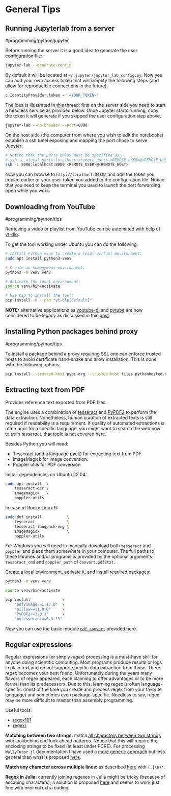# General Tips

## Running Jupyterlab from a server

#programming/python/jupyter

Before running the server it is a good idea to generate the user configuration file:

```bash
jupyter-lab --generate-config
```

By default it will be located at `~/.jupyter/jupyter_lab_config.py`. Now you can add your own access token that will simplify the following steps (and allow for reproducible connections in the future).

```python
c.IdentityProvider.token = '<YOUR_TOKEN>'
```

The idea is illustrated in [this](https://stackoverflow.com/questions/69244218) thread; first on the server side you need to start a headless service as provided below. Once Jupyter starts running, copy the token it will generate if you skipped the user configuration step above.

```bash
jupyter-lab --no-browser --port=8080
```

On the host side (the computer from where you wish to edit the notebooks) establish a ssh tunel exposing and mapping the port chose to serve Jupyter:

```bash
# Notice that the ports below must be specified as:
# ssh -L <local_port>:localhost:<remote_port> <REMOTE_USER>@<REMOTE_HOST>
ssh -L 8080:localhost:8080 <REMOTE_USER>@<REMOTE_HOST>
```

Now you can browse to `http://localhost:8080/` and add the token you copied earlier or your user-token you added to the configuration file. Notice that you need to keep the terminal you used to launch the port forwarding open while you work.

## Downloading from YouTube

#programming/python/tips

Retrieving a video or playlist from YouTube can be automated with help of [yt-dlp](https://github.com/yt-dlp/yt-dlp).

To get the tool working under Ubuntu you can do the following:

```bash
# Install Python venv to create a local virtual environment:
sudo apt install python3-venv

# Create an homonymous environment:
python3 -m venv venv

# Activate the local environment:
source venv/bin/activate

# Use pip to install the tool:
pip install -U --pre "yt-dlp[default]"
```

**NOTE:** alternative applications as [youtube-dl](https://github.com/ytdl-org/youtube-dl) and [pytube](https://pytube.io/en/latest/) are now considered to be legacy as discussed in this [post](https://www.reddit.com/r/Python/comments/18wzsg8/good_pytube_alternative/).

## Installing Python packages behind proxy

#programming/python/tips

To install a package behind a proxy requiring SSL one can enforce trusted hosts to avoid certificate hand-shake and allow installation. This is done with the following options:

```bash
pip install --trusted-host pypi.org --trusted-host files.pythonhosted.org <pkg>
```

## Extracting text from PDF

Provides reference text exported from PDF files.

The engine uses a combination of [tesseract](https://github.com/tesseract-ocr/tesseract) and [PyPDF2](https://github.com/mstamy2/PyPDF2) to perform the data extraction. Nonetheless, human curation of extracted texts is still required if readability is a requirement. If quality of automated extractions is often poor for a specific language, you might want to search the web how to *train tesseract*, that topic is not covered here.

Besides Python you will need:

- Tesseract (and a language pack) for extracting text from PDF.
- ImageMagick for image conversion.
- Poppler utils for PDF conversion

Install dependencies on Ubuntu 22.04:

```bash
sudo apt install  \
    tesseract-ocr \
    imagemagick   \
    poppler-utils
```

In case of Rocky Linux 9:

```bash
sudo dnf install           \
    tesseract              \
    tesseract-langpack-eng \
    ImageMagick            \
    poppler-utils
```

For Windows you will need to manually download both `tesseract` and `poppler` and place them somewhere in your computer. The full paths to these libraries and/or programs is provided by the optional arguments `tesseract_cmd` and `poppler_path` of `Convert.pdf2txt`.

Create a local environment, activate it, and install required packages:

```bash
python3 -m venv venv

source venv/bin/activate

pip install              \
    "pdf2image==1.17.0"  \
    "pillow==11.0.0"     \
    "PyPDF2==3.0.1"      \
    "pytesseract==0.3.13"
```

Now you can use the basic module [`pdf_convert`](https://github.com/wallytutor/python-majordome/blob/main/script/pdf_convert.py) provided here.

## Regular expressions

Regular expressions (or simply *regex*) processing is a must-have skill for anyone doing scientific computing. Most programs produce results or logs in plain text and do not support specific data extraction from those. There *regex* becomes your best friend. Unfortunately during the years many flavors of regex appeared, each claiming to offer advantages or to be more formal than its predecessors. Due to this, learning regex is often language-specific (most of the time you create and process regex from your favorite language) and sometimes even package-specific. Needless to say, regex may be more difficult to master than assembly programming.

Useful tools:

- [regex101](https://regex101.com/)
- [regexr](https://regexr.com/)

**Matching between two strings:** match [all characters between two strings](https://stackoverflow.com/questions/6109882/regex-match-all-characters-between-two-strings) with lookbehind and look ahead patterns. Notice that this will require the enclosing strings to be fixed (at least under PCRE). For processing `WallyTutor.jl` documentation I have used a [more generic approach](https://github.com/wallytutor/WallyToolbox.jl/blob/89603a88d54eed1d15b9f8142640ef942cfa12ca/docs/formatter.jl#L20) but less general than what is proposed [here](https://stackoverflow.com/questions/14182879/regex-to-match-latex-equations).

**Match any character across multiple lines:** as described [here](https://stackoverflow.com/questions/159118) with `(.|\n)*`.

**Regex in Julia:** currently joining regexes in Julia might be tricky (because of escaping characters); a solution is proposed [here](https://stackoverflow.com/questions/20478823/joining-regular-expressions-in-julia) and seems to work just fine with minimal extra coding.
